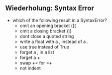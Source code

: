 ## Wiederholung: Syntax Error

* which of the following result in a SyntaxError?
  * omit an opening bracket ([{
  * omit a closing bracket )]}
  * dont close a quoted string
  * write a float with a , instead of a .
  * use true instead of True
  * forget a , in a list
  * forget a +
  * swap += for =+
  * not indent

